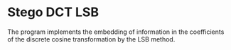 # Stego DCT LSB
The program implements the embedding of information in the coefficients of the discrete cosine transformation by the LSB method.